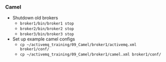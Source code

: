 ### Camel
  * Shutdown old brokers
    * `broker1/bin/broker1 stop`
    * `broker2/bin/broker2 stop`
    * `broker3/bin/broker3 stop`
  * Set up example camel configs
    * `cp ~/activemq_training/09_Camel/broker1/activemq.xml broker1/conf/`
    * `cp ~/activemq_training/09_Camel/broker1/camel.xml broker1/conf/`
  
